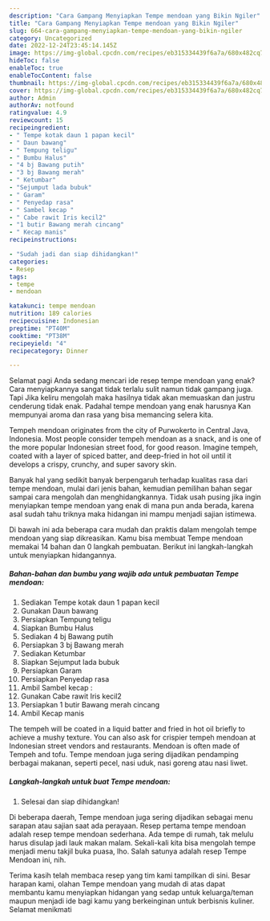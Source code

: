 ```yaml
---
description: "Cara Gampang Menyiapkan Tempe mendoan yang Bikin Ngiler"
title: "Cara Gampang Menyiapkan Tempe mendoan yang Bikin Ngiler"
slug: 664-cara-gampang-menyiapkan-tempe-mendoan-yang-bikin-ngiler
category: Uncategorized
date: 2022-12-24T23:45:14.145Z
image: https://img-global.cpcdn.com/recipes/eb315334439f6a7a/680x482cq70/tempe-mendoan-foto-resep-utama.jpg
hideToc: false
enableToc: true
enableTocContent: false
thumbnail: https://img-global.cpcdn.com/recipes/eb315334439f6a7a/680x482cq70/tempe-mendoan-foto-resep-utama.jpg
cover: https://img-global.cpcdn.com/recipes/eb315334439f6a7a/680x482cq70/tempe-mendoan-foto-resep-utama.jpg
author: Admin
authorAv: notfound
ratingvalue: 4.9
reviewcount: 15
recipeingredient:
- " Tempe kotak daun 1 papan kecil"
- " Daun bawang"
- " Tempung teligu"
- " Bumbu Halus"
- "4 bj Bawang putih"
- "3 bj Bawang merah"
- " Ketumbar"
- "Sejumput lada bubuk"
- " Garam"
- " Penyedap rasa"
- " Sambel kecap "
- " Cabe rawit Iris kecil2"
- "1 butir Bawang merah cincang"
- " Kecap manis"
recipeinstructions:

- "Sudah jadi dan siap dihidangkan!"
categories:
- Resep
tags:
- tempe
- mendoan

katakunci: tempe mendoan 
nutrition: 189 calories
recipecuisine: Indonesian
preptime: "PT40M"
cooktime: "PT38M"
recipeyield: "4"
recipecategory: Dinner

---
```



Selamat pagi Anda sedang mencari ide resep tempe mendoan yang enak? Cara menyiapkannya sangat tidak terlalu sulit namun tidak gampang juga. Tapi Jika keliru mengolah maka hasilnya tidak akan memuaskan dan justru cenderung tidak enak. Padahal tempe mendoan yang enak harusnya Kan mempunyai aroma dan rasa yang bisa memancing selera kita.


Tempeh mendoan originates from the city of Purwokerto in Central Java, Indonesia. Most people consider tempeh mendoan as a snack, and is one of the more popular Indonesian street food, for good reason. Imagine tempeh, coated with a layer of spiced batter, and deep-fried in hot oil until it develops a crispy, crunchy, and super savory skin.

Banyak hal yang sedikit banyak berpengaruh terhadap kualitas rasa dari tempe mendoan, mulai dari jenis bahan, kemudian pemilihan bahan segar sampai cara mengolah dan menghidangkannya. Tidak usah pusing jika ingin menyiapkan tempe mendoan yang enak di mana pun anda berada, karena asal sudah tahu triknya maka hidangan ini mampu menjadi sajian istimewa.


Di bawah ini ada beberapa cara mudah dan praktis dalam mengolah tempe mendoan yang siap dikreasikan. Kamu bisa membuat Tempe mendoan memakai 14 bahan dan 0 langkah pembuatan. Berikut ini langkah-langkah untuk menyiapkan hidangannya.

<!--inarticleads1-->

##### Bahan-bahan dan bumbu yang wajib ada untuk pembuatan Tempe mendoan:

1. Sediakan  Tempe kotak daun 1 papan kecil
1. Gunakan  Daun bawang
1. Persiapkan  Tempung teligu
1. Siapkan  Bumbu Halus
1. Sediakan 4 bj Bawang putih
1. Persiapkan 3 bj Bawang merah
1. Sediakan  Ketumbar
1. Siapkan Sejumput lada bubuk
1. Persiapkan  Garam
1. Persiapkan  Penyedap rasa
1. Ambil  Sambel kecap :
1. Gunakan  Cabe rawit Iris kecil2
1. Persiapkan 1 butir Bawang merah cincang
1. Ambil  Kecap manis


The tempeh will be coated in a liquid batter and fried in hot oil briefly to achieve a mushy texture. You can also ask for crispier tempeh mendoan at Indonesian street vendors and restaurants. Mendoan is often made of Tempeh and tofu. Tempe mendoan juga sering dijadikan pendamping berbagai makanan, seperti pecel, nasi uduk, nasi goreng atau nasi liwet. 

<!--inarticleads2-->

##### Langkah-langkah untuk buat Tempe mendoan:


1. Selesai dan siap dihidangkan!

Di beberapa daerah, Tempe mendoan juga sering dijadikan sebagai menu sarapan atau sajian saat ada perayaan. Resep pertama tempe mendoan adalah resep tempe mendoan sederhana. Ada tempe di rumah, tak melulu harus disulap jadi lauk makan malam. Sekali-kali kita bisa mengolah tempe menjadi menu takjil buka puasa, lho. Salah satunya adalah resep Tempe Mendoan ini, nih. 

Terima kasih telah membaca resep yang tim kami tampilkan di sini. Besar harapan kami, olahan Tempe mendoan yang mudah di atas dapat membantu kamu menyiapkan hidangan yang sedap untuk keluarga/teman maupun menjadi ide bagi kamu yang berkeinginan untuk berbisnis kuliner. Selamat menikmati
